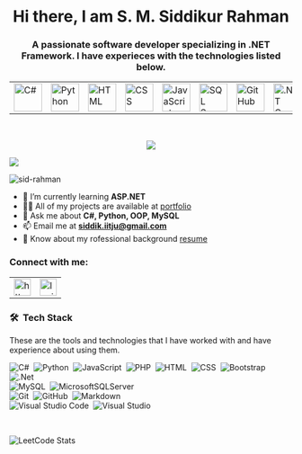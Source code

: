 <h1 align="center">Hi there, I am S. M. Siddikur Rahman</h1>
<h3 align="center">A passionate software developer specializing in .NET Framework. I have experieces with the technologies listed below.</h3>


<!-- profile-technology-icons -->
<!-- https://marwin1991.github.io/profile-technology-icons/ -->
<div align="center">
	<table>
		<tr>
			<td><img width="50" src="https://user-images.githubusercontent.com/25181517/121405384-444d7300-c95d-11eb-959f-913020d3bf90.png" alt="C#" title="C#"/></td>
			<td><img width="50" src="https://user-images.githubusercontent.com/25181517/183423507-c056a6f9-1ba8-4312-a350-19bcbc5a8697.png" alt="Python" title="Python"/></td>
			<td><img width="50" src="https://user-images.githubusercontent.com/25181517/192158954-f88b5814-d510-4564-b285-dff7d6400dad.png" alt="HTML" title="HTML"/></td>
			<td><img width="50" src="https://user-images.githubusercontent.com/25181517/183898674-75a4a1b1-f960-4ea9-abcb-637170a00a75.png" alt="CSS" title="CSS"/></td>
			<td><img width="50" src="https://user-images.githubusercontent.com/25181517/117447155-6a868a00-af3d-11eb-9cfe-245df15c9f3f.png" alt="JavaScript" title="JavaScript"/></td>
			<td><img width="50" src="https://iconape.com/wp-content/files/xm/353339/png/microsoft-sql-server-logo.png" alt="SQL Server" title="SQL Server"/></td>
			<td><img width="50" src="https://user-images.githubusercontent.com/25181517/192108374-8da61ba1-99ec-41d7-80b8-fb2f7c0a4948.png" alt="GitHub" title="GitHub"/></td>
			<td><img width="50" src="https://user-images.githubusercontent.com/25181517/121405754-b4f48f80-c95d-11eb-8893-fc325bde617f.png" alt=".NET Core" title=".NET Core"/></td>
		</tr>
	</table>
</div>
<br>

<!-- Typing animation -->
<p align="center">
  <a href="https://github.com/DenverCoder1/readme-typing-svg"><img src="https://readme-typing-svg.herokuapp.com?lines=Tech+Enthusiast;Problem+Solver;Innovative;Creative&center=true&width=500&height=50"></a>
</p>

<!-- Banner gif image -->
<!--https://res.cloudinary.com/superfolio/image/upload/v1620689979/68747470733a2f2f692e70696e696d672e636f6d2f6f726967696e616c732f63362f33332f63322f63363333633230656465383266306530636564376435373064626533613166332e676966_yjuh2s.gif -->
<img src="https://github.com/sid-rahman/sid-rahman/blob/main/ezgif.com-optimize.gif"/>

<!-- ### Profile Visitors  -->
<p align="left"> <img src="https://komarev.com/ghpvc/?username=sid-rahman&label=Profile%20views&color=0e75b6&style=flat" alt="sid-rahman" /> </p>

- 🌱 I’m currently learning **ASP.NET**
- 👨‍💻 All of my projects are available at [portfolio](https://sid-rahman.github.io/)
- 💬 Ask me about **C#, Python, OOP, MySQL**
- 📫 Email me at **siddik.iitju@gmail.com**
- 📄 Know about my rofessional background [resume](https://drive.google.com/file/d/12X5sJGfWdMHsaPSZSY0EddHctEUac4xq/view?usp=sharing)

<!-- https://rahuldkjain.github.io/gh-profile-readme-generator/ -->
### Connect with me:

<div align="left">
	<table>
		<tr>
			<td><a href="https://linkedin.com/in/https://www.linkedin.com/in/siddikx/" target="blank"><img align="center" src="https://raw.githubusercontent.com/rahuldkjain/github-profile-readme-generator/master/src/images/icons/Social/linked-in-alt.svg" alt="https://www.linkedin.com/in/siddikx/" width="30" /></a>
      </td>
			<td><a href="https://instagram.com/lucid.sid" target="blank"><img align="center" src="https://raw.githubusercontent.com/rahuldkjain/github-profile-readme-generator/master/src/images/icons/Social/instagram.svg" alt="lucid.sid" width="30" /></a>
      </td>
      <!--
      <td><a href="https://fb.com/fakeplastictreee" target="blank"><img align="center" src="https://raw.githubusercontent.com/rahuldkjain/github-profile-readme-generator/master/src/images/icons/Social/facebook.svg" alt="fakeplastictreee" width="22" /></a>
      </td>
      <td><a href="https://twitter.com/siddik" target="blank"><img align="center" src="https://raw.githubusercontent.com/rahuldkjain/github-profile-readme-generator/master/src/images/icons/Social/twitter.svg" alt="siddik" width="22" /></a>
      </td>
      <td><a href="https://www.youtube.com/c/siddik" target="blank"><img align="center" src="https://raw.githubusercontent.com/rahuldkjain/github-profile-readme-generator/master/src/images/icons/Social/youtube.svg" alt="siddik" width="22" /></a>
      </td>
      -->
      </tr>
	</table>
</div>

<!-- https://ileriayo.github.io/markdown-badges -->
<!-- https://simpleicons.org/ -->
### 🛠 &nbsp;Tech Stack

These are the tools and technologies that I have worked with and have experience about using them.

![C#](https://img.shields.io/badge/-C%20Sharp-05122A?style=flat&logo=c-sharp&logoColor=512BD4)&nbsp;
![Python](https://img.shields.io/badge/-Python-05122A?style=flat&logo=python)&nbsp;
![JavaScript](https://img.shields.io/badge/-JavaScript-05122A?style=flat&logo=javascript)&nbsp;
![PHP](https://img.shields.io/badge/-PHP-05122A?style=flat&logo=php&logoColor=777BB4)&nbsp;
![HTML](https://img.shields.io/badge/-HTML-05122A?style=flat&logo=HTML5)&nbsp;
![CSS](https://img.shields.io/badge/-CSS-05122A?style=flat&logo=CSS3&logoColor=1572B6)&nbsp;
![Bootstrap](https://img.shields.io/badge/-Bootstrap-05122A?style=flat&logo=bootstrap&logoColor=563D7C)&nbsp;
![.Net](https://img.shields.io/badge/-.NET-05122A?style=flat&logo=.net&logoColor=512BD4)\
![MySQL](https://img.shields.io/badge/-MySQL-05122A?style=flat&logo=mysql&logoColor=4479A1)&nbsp;
![MicrosoftSQLServer](https://img.shields.io/badge/-SQL%20Server-05122A?style=flat&logo=microsoft%20sql%20server&logoColor=CC2927)\
![Git](https://img.shields.io/badge/-Git-05122A?style=flat&logo=git)&nbsp;
![GitHub](https://img.shields.io/badge/-GitHub-05122A?style=flat&logo=github&logoCoolor=181717)&nbsp;
![Markdown](https://img.shields.io/badge/-Markdown-05122A?style=flat&logo=markdown&logoColor=000000)\
![Visual Studio Code](https://img.shields.io/badge/-Visual%20Studio%20Code-05122A?style=flat&logo=visual-studio-code&logoColor=007ACC)&nbsp;
![Visual Studio](https://img.shields.io/badge/-Visual%20Studio%20-05122A?style=flat&logo=visual-studio&logoColor=5C2D91)

<br/>

<!-- ### LeetCode  -->
<!-- https://leetcard.jacoblin.cool/ -->
![LeetCode Stats](https://leetcard.jacoblin.cool/siddikx?theme=nord&font=Noto%20Sans)
